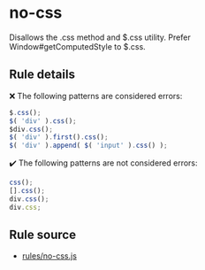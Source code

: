 # no-css

Disallows the .css method and $.css utility. Prefer Window#getComputedStyle to $.css.

## Rule details

❌ The following patterns are considered errors:
```js
$.css();
$( 'div' ).css();
$div.css();
$( 'div' ).first().css();
$( 'div' ).append( $( 'input' ).css() );
```

✔️ The following patterns are not considered errors:
```js
css();
[].css();
div.css();
div.css;
```
## Rule source

* [rules/no-css.js](../rules/no-css.js)

